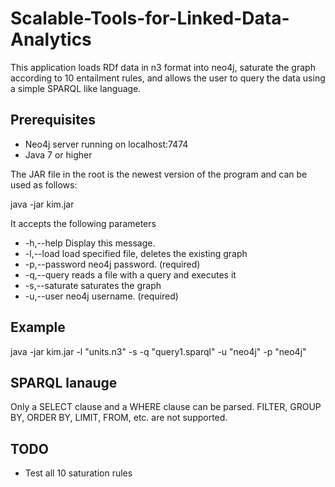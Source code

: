 # Scalable-Tools-for-Linked-Data-Analytics
This application loads RDf data in n3 format into neo4j, 
saturate the graph according to 10 entailment rules, 
and allows the user to query the data using a simple SPARQL like language.


## Prerequisites
* Neo4j server running on localhost:7474
* Java 7 or higher


The JAR file in the root is the newest version of the program and can be used as follows:

java -jar kim.jar <parameters>

It accepts the following parameters
*  -h,--help             Display this message.
*  -l,--load <arg>       load specified file, deletes the existing graph
*  -p,--password <arg>   neo4j password. (required)
*  -q,--query <arg>      reads a file with a query and executes it
*  -s,--saturate         saturates the graph
*  -u,--user <arg>       neo4j username. (required)

## Example
java -jar kim.jar -l "units.n3" -s -q "query1.sparql" -u "neo4j" -p "neo4j"

## SPARQL lanauge
Only a SELECT clause and a WHERE clause can be parsed.
FILTER, GROUP BY, ORDER BY, LIMIT, FROM, etc. are not supported.


## TODO
* Test all 10 saturation rules
